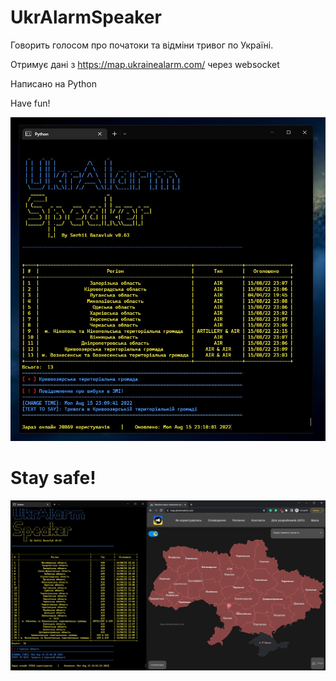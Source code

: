 # UkrAlarmSpeaker 
Говорить голосом про початоки та відміни тривог по Україні.

Отримує дані з https://map.ukrainealarm.com/ через websocket

Написано на Python

Have fun!

<img src="A1.jpg">

# Stay safe!
<img src="A2.jpg">
